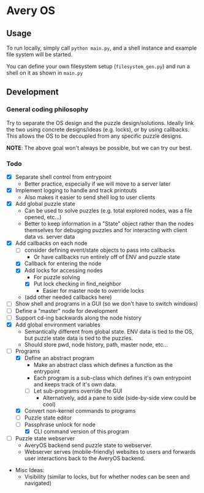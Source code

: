 # Avery OS

## Usage

To run locally, simply call `python main.py`, and a shell instance and example
file system will be started.

You can define your own filesystem setup (`filesystem_gen.py`) and run a shell 
on it as shown in `main.py`

## Development

### General coding philosophy

Try to separate the OS design and the puzzle design/solutions. Ideally link
the two using concrete designs/ideas (e.g. locks), or by using callbacks. This
allows the OS to be decoupled from any specific puzzle designs.

**NOTE**: The above goal won't always be possible, but we can try our best.

### Todo

- [x] Separate shell control from entrypoint
  - Better practice, especially if we will move to a server later
- [x] Implement logging to handle and track printouts
  - Also makes it easier to send shell log to user clients
- [x] Add global puzzle state
  - Can be used to solve puzzles (e.g. total explored nodes, was a file opened, etc...)
  - Better to keep information in a "State" object rather than the nodes themselves for 
    debugging puzzles and for interacting with client data vs. server data
- [x] Add callbacks on each node
  - [ ] consider defining event/state objects to pass into callbacks
    - Or have callbacks run entirely off of ENV and puzzle state
  - [x] Callback for entering the node
  - [x] Add locks for accessing nodes
    - For puzzle solving
    - [x] Put lock checking in find_neighbor
      - Easier for master node to override locks
  - (add other needed callbacks here)
- [ ] Show shell and programs in a GUI (so we don't have to switch windows)
- [ ] Define a "master" node for development
- [ ] Support cd-ing backwards along the node history
- [x] Add global environment variables
  - Semantically different from global state. ENV data is tied to the OS, but 
    puzzle state data is tied to the puzzles.
  - Should store pwd, node history, path, master node, etc...
- [ ] Programs
  - [x] Define an abstract program
    - Make an abstract class which defines a function as the entrypoint
    - Each program is a sub-class which defines it's own entrypoint and keeps track 
      of it's own data.
    - [ ] Let sub-programs override the GUI
      - Alternatively, add a pane to side (side-by-side view could be cool)
  - [x] Convert non-kernel commands to programs
  - [ ] Puzzle state editor
  - [ ] Passphrase unlock for node
    - [x] CLI command version of this program
- [ ] Puzzle state webserver
  - AveryOS backend send puzzle state to webserver.
  - Webserver serves (mobile-friendly) websites to users and forwards user interactions
    back to the AveryOS backend.

- Misc Ideas:
  - Visibility (similar to locks, but for whether nodes can be seen and navigated)
